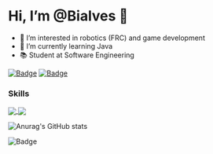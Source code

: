 # Hi, I’m @Bialves 👋
- 👀 I’m interested in robotics (FRC) and game development
- 🌱 I’m currently learning Java
- 📚 Student at Software Engineering

[![Badge](https://img.shields.io/badge/LinkedIn-0077B5?style=for-the-badge&logo=linkedin&logoColor=white)](https://www.linkedin.com/in/bianca-da-silva-alves-309442201/)
[![Badge](https://img.shields.io/badge/Instagram-E4405F?style=for-the-badge&logo=instagram&logoColor=white)](https://www.instagram.com/biadsalves)

### Skills
<a href="https://github.com/anuraghazra/github-readme-stats">
  <img align="center" src= "https://github-readme-stats.vercel.app/api?username=Bialves&count_private=true&show_icons=true&theme=tokyonight"/>
</a>
<a href="https://github.com/anuraghazra/convoychat">
  <img align="center" src= "https://github-readme-stats.vercel.app/api/top-langs/?username=Bialves&layout=compact" />
</a>

![Anurag's GitHub stats](https://github-readme-stats.vercel.app/api?username=Bialves&count_private=true&show_icons=true&theme=tokyonight)

![Badge](https://img.shields.io/badge/Java-ED8B00?style=for-the-badge&logo=openjdk&logoColor=white)

